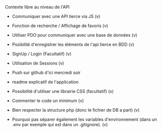 Contexte libre au niveau de l'API
- Communiquer avec une API tierce via JS (v)
- Fonction de recherche / Affichage de favoris (v)
- Utiliser PDO pour communiquer avec une base de données (v)
- Pssibilité d'enregistrer les éléments de l'api tierce en BDD (v)
- SignUp / Login (Facultatif) (v)
- Utilisation de Sessions (v)

- Push sur github d'ici mercredi soir
- readme explicatif de l'application
- Possibilité d'utiliser une librairie CSS (facultatif) (x)

- Commenter le code un minimum (v)
- Bien respecter la structure php (donc le fichier de DB a part) (v)
- Pourquoi pas séparer également les variables d'environnement (dans un .env par exemple qui est dans un .gitignore). (v)